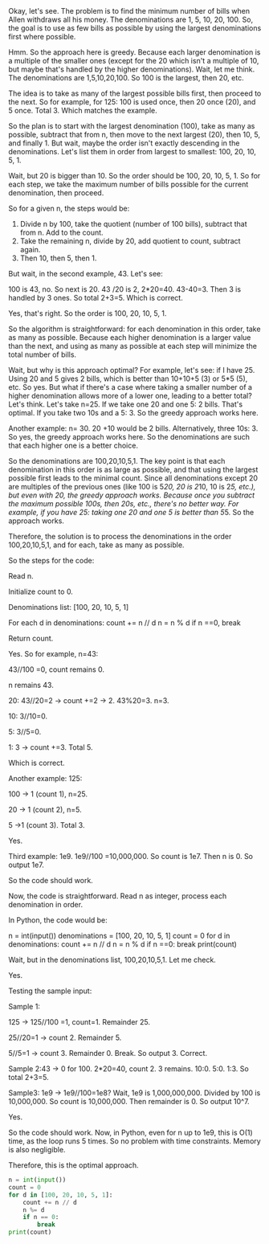 <think>
Okay, let's see. The problem is to find the minimum number of bills when Allen withdraws all his money. The denominations are 1, 5, 10, 20, 100. So, the goal is to use as few bills as possible by using the largest denominations first where possible.

Hmm. So the approach here is greedy. Because each larger denomination is a multiple of the smaller ones (except for the 20 which isn't a multiple of 10, but maybe that's handled by the higher denominations). Wait, let me think. The denominations are 1,5,10,20,100. So 100 is the largest, then 20, etc. 

The idea is to take as many of the largest possible bills first, then proceed to the next. So for example, for 125: 100 is used once, then 20 once (20), and 5 once. Total 3. Which matches the example.

So the plan is to start with the largest denomination (100), take as many as possible, subtract that from n, then move to the next largest (20), then 10, 5, and finally 1. But wait, maybe the order isn't exactly descending in the denominations. Let's list them in order from largest to smallest: 100, 20, 10, 5, 1.

Wait, but 20 is bigger than 10. So the order should be 100, 20, 10, 5, 1. So for each step, we take the maximum number of bills possible for the current denomination, then proceed.

So for a given n, the steps would be:

1. Divide n by 100, take the quotient (number of 100 bills), subtract that from n. Add to the count.
2. Take the remaining n, divide by 20, add quotient to count, subtract again.
3. Then 10, then 5, then 1.

But wait, in the second example, 43. Let's see:

100 is 43, no. So next is 20. 43 /20 is 2, 2*20=40. 43-40=3. Then 3 is handled by 3 ones. So total 2+3=5. Which is correct.

Yes, that's right. So the order is 100, 20, 10, 5, 1.

So the algorithm is straightforward: for each denomination in this order, take as many as possible. Because each higher denomination is a larger value than the next, and using as many as possible at each step will minimize the total number of bills.

Wait, but why is this approach optimal? For example, let's see: if I have 25. Using 20 and 5 gives 2 bills, which is better than 10+10+5 (3) or 5*5 (5), etc. So yes. But what if there's a case where taking a smaller number of a higher denomination allows more of a lower one, leading to a better total? Let's think. Let's take n=25. If we take one 20 and one 5: 2 bills. That's optimal. If you take two 10s and a 5: 3. So the greedy approach works here.

Another example: n= 30. 20 +10 would be 2 bills. Alternatively, three 10s: 3. So yes, the greedy approach works here. So the denominations are such that each higher one is a better choice. 

So the denominations are 100,20,10,5,1. The key point is that each denomination in this order is as large as possible, and that using the largest possible first leads to the minimal count. Since all denominations except 20 are multiples of the previous ones (like 100 is 5*20, 20 is 2*10, 10 is 2*5, etc.), but even with 20, the greedy approach works. Because once you subtract the maximum possible 100s, then 20s, etc., there's no better way. For example, if you have 25: taking one 20 and one 5 is better than 5*5. So the approach works.

Therefore, the solution is to process the denominations in the order 100,20,10,5,1, and for each, take as many as possible.

So the steps for the code:

Read n.

Initialize count to 0.

Denominations list: [100, 20, 10, 5, 1]

For each d in denominations:
    count += n // d
    n = n % d
    if n ==0, break

Return count.

Yes. So for example, n=43:

43//100 =0, count remains 0.

n remains 43.

20: 43//20=2 → count +=2 → 2. 43%20=3. n=3.

10: 3//10=0.

5: 3//5=0. 

1: 3 → count +=3. Total 5.

Which is correct.

Another example: 125:

100 → 1 (count 1), n=25.

20 → 1 (count 2), n=5.

5 →1 (count 3). Total 3.

Yes.

Third example: 1e9. 1e9//100 =10,000,000. So count is 1e7. Then n is 0. So output 1e7.

So the code should work.

Now, the code is straightforward. Read n as integer, process each denomination in order.

In Python, the code would be:

n = int(input())
denominations = [100, 20, 10, 5, 1]
count = 0
for d in denominations:
    count += n // d
    n = n % d
    if n ==0:
        break
print(count)

Wait, but in the denominations list, 100,20,10,5,1. Let me check.

Yes.

Testing the sample input:

Sample 1:

125 → 125//100 =1, count=1. Remainder 25.

25//20=1 → count 2. Remainder 5.

5//5=1 → count 3. Remainder 0. Break. So output 3. Correct.

Sample 2:43 → 0 for 100. 2*20=40, count 2. 3 remains. 10:0. 5:0. 1:3. So total 2+3=5.

Sample3: 1e9 → 1e9//100=1e8? Wait, 1e9 is 1,000,000,000. Divided by 100 is 10,000,000. So count is 10,000,000. Then remainder is 0. So output 10^7.

Yes.

So the code should work. Now, in Python, even for n up to 1e9, this is O(1) time, as the loop runs 5 times. So no problem with time constraints. Memory is also negligible.

Therefore, this is the optimal approach.
</think>

```python
n = int(input())
count = 0
for d in [100, 20, 10, 5, 1]:
    count += n // d
    n %= d
    if n == 0:
        break
print(count)
```